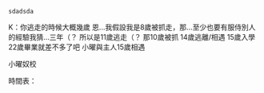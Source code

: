 ```timeline
sdadsda
```
K：你逃走的時候大概幾歲
恩...我假設我是8歲被抓走，那...至少也要有服侍別人的經驗我猜...三年（？
所以是11歲逃走（？
那10歲被抓 14歲逃離/相遇 15歲入學 22歲畢業就差不多了吧
小曜與主人15歲相遇



小曜奴校


時間表：